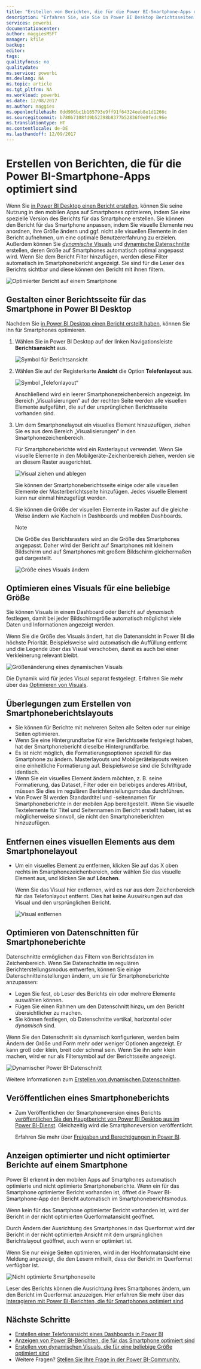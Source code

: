 ```yaml
---
title: "Erstellen von Berichten, die für die Power BI-Smartphone-Apps optimiert sind"
description: "Erfahren Sie, wie Sie in Power BI Desktop Berichtsseiten für die Power BI-Smartphone-Apps optimieren."
services: powerbi
documentationcenter: 
author: maggiesMSFT
manager: kfile
backup: 
editor: 
tags: 
qualityfocus: no
qualitydate: 
ms.service: powerbi
ms.devlang: NA
ms.topic: article
ms.tgt_pltfrm: NA
ms.workload: powerbi
ms.date: 12/08/2017
ms.author: maggies
ms.openlocfilehash: 0dd906bc1b165793e9ff91f64324eeb8e1d1266c
ms.sourcegitcommit: b780b7108fd9b52398b8377b52836f0e0fedc96e
ms.translationtype: HT
ms.contentlocale: de-DE
ms.lasthandoff: 12/09/2017
---
```

# <a name="create-reports-optimized-for-the-power-bi-phone-apps"></a>Erstellen von Berichten, die für die Power BI-Smartphone-Apps optimiert sind
Wenn Sie [in Power BI Desktop einen Bericht erstellen](desktop-report-view.md), können Sie seine Nutzung in den mobilen Apps auf Smartphones optimieren, indem Sie eine spezielle Version des Berichts für das Smartphone erstellen. Sie können den Bericht für das Smartphone anpassen, indem Sie visuelle Elemente neu anordnen, ihre Größe ändern und ggf. nicht alle visuellen Elemente in den Bericht aufnehmen, um eine optimale Benutzererfahrung zu erzielen. Außerdem können Sie [*dynamische* Visuals](#optimize-a-visual-for-any-size) und [dynamische Datenschnitte](#enhance-slicers-to-to-work-well-in-phone-reports) erstellen, deren Größe auf Smartphones automatisch optimal angepasst wird. Wenn Sie dem Bericht Filter hinzufügen, werden diese Filter automatisch im Smartphonebericht angezeigt. Sie sind für die Leser des Berichts sichtbar und diese können den Bericht mit ihnen filtern.

![Optimierter Bericht auf einem Smartphone](media/desktop-create-phone-report/07-power-bi-phone-report-portrait.png)

## <a name="lay-out-a-report-page-for-the-phone-in-power-bi-desktop"></a>Gestalten einer Berichtsseite für das Smartphone in Power BI Desktop
Nachdem Sie [in Power BI Desktop einen Bericht erstellt haben](desktop-report-view.md), können Sie ihn für Smartphones optimieren.

1. Wählen Sie in Power BI Desktop auf der linken Navigationsleiste **Berichtsansicht** aus.
   
    ![Symbol für Berichtsansicht](media/desktop-create-phone-report/pbi_reportviewinpbidesigner_changeview.png)
2. Wählen Sie auf der Registerkarte **Ansicht** die Option **Telefonlayout** aus.  
   
    ![Symbol „Telefonlayout“](media/desktop-create-phone-report/power-bi-phone-layout-icon.png)
   
    Anschließend wird ein leerer Smartphonezeichenbereich angezeigt. Im Bereich „Visualisierungen“ auf der rechten Seite werden alle visuellen Elemente aufgeführt, die auf der ursprünglichen Berichtsseite vorhanden sind.
3. Um dem Smartphonelayout ein visuelles Element hinzuzufügen, ziehen Sie es aus dem Bereich „Visualisierungen“ in den Smartphonezeichenbereich.
   
    Für Smartphoneberichte wird ein Rasterlayout verwendet. Wenn Sie visuelle Elemente in den Mobilgeräte-Zeichenbereich ziehen, werden sie an diesem Raster ausgerichtet.
   
    ![Visual ziehen und ablegen](media/desktop-create-phone-report/02_dragging_and_droping_a_vis.gif)
   
    Sie können der Smartphoneberichtsseite einige oder alle visuellen Elemente der Masterberichtsseite hinzufügen. Jedes visuelle Element kann nur einmal hinzugefügt werden.
4. Sie können die Größe der visuellen Elemente im Raster auf die gleiche Weise ändern wie Kacheln in Dashboards und mobilen Dashboards.
   
   > [!NOTE]
   > Die Größe des Berichtsrasters wird an die Größe des Smartphones angepasst. Daher wird der Bericht auf Smartphones mit kleinem Bildschirm und auf Smartphones mit großem Bildschirm gleichermaßen gut dargestellt.
   > 
   > 
   
   ![Größe eines Visuals ändern](media/desktop-create-phone-report/03_resizing_a_viz_to_grid.gif)

## <a name="optimize-a-visual-for-any-size"></a>Optimieren eines Visuals für eine beliebige Größe
Sie können Visuals in einem Dashboard oder Bericht auf *dynamisch* festlegen, damit bei jeder Bildschirmgröße automatisch möglichst viele Daten und Informationen angezeigt werden. 

Wenn Sie die Größe des Visuals ändert, hat die Datenansicht in Power BI die höchste Priorität. Beispielsweise wird automatisch die Auffüllung entfernt und die Legende über das Visual verschoben, damit es auch bei einer Verkleinerung relevant bleibt.

![Größenänderung eines dynamischen Visuals](media/desktop-create-phone-report/power-bi-responsive-visual.gif)

Die Dynamik wird für jedes Visual separat festgelegt. Erfahren Sie mehr über das [Optimieren von Visuals](desktop-create-responsive-visuals.md).

## <a name="considerations-when-creating-phone-report-layouts"></a>Überlegungen zum Erstellen von Smartphoneberichtslayouts
* Sie können für Berichte mit mehreren Seiten alle Seiten oder nur einige Seiten optimieren. 
* Wenn Sie eine Hintergrundfarbe für eine Berichtsseite festgelegt haben, hat der Smartphonebericht dieselbe Hintergrundfarbe.
* Es ist nicht möglich, die Formatierungsoptionen speziell für das Smartphone zu ändern. Masterlayouts und Mobilgerätelayouts weisen eine einheitliche Formatierung auf. Beispielsweise sind die Schriftgrade identisch.
* Wenn Sie ein visuelles Element ändern möchten, z. B. seine Formatierung, das Dataset, Filter oder ein beliebiges anderes Attribut, müssen Sie dies im regulären Berichterstellungsmodus durchführen.
* Von Power BI werden Standardtitel und -seitennamen für Smartphoneberichte in der mobilen App bereitgestellt. Wenn Sie visuelle Textelemente für Titel und Seitennamen im Bericht erstellt haben, ist es möglicherweise sinnvoll, sie nicht den Smartphoneberichten hinzuzufügen.     

## <a name="remove-a-visual-from-the-phone-layout"></a>Entfernen eines visuellen Elements aus dem Smartphonelayout
* Um ein visuelles Element zu entfernen, klicken Sie auf das X oben rechts im Smartphonezeichenbereich, oder wählen Sie das visuelle Element aus, und klicken Sie auf **Löschen**.
  
   Wenn Sie das Visual hier entfernen, wird es nur aus dem Zeichenbereich für das Telefonlayout entfernt. Dies hat keine Auswirkungen auf das Visual und den ursprünglichen Bericht.
  
   ![Visual entfernen](media/desktop-create-phone-report/05_removing_a_vis.gif)

## <a name="enhance-slicers-to-to-work-well-in-phone-reports"></a>Optimieren von Datenschnitten für Smartphoneberichte
Datenschnitte ermöglichen das Filtern von Berichtsdaten im Zeichenbereich. Wenn Sie Datenschnitte im regulären Berichterstellungsmodus entwerfen, können Sie einige Datenschnitteinstellungen ändern, um sie für Smartphoneberichte anzupassen:

* Legen Sie fest, ob Leser des Berichts ein oder mehrere Elemente auswählen können.
* Fügen Sie einen Rahmen um den Datenschnitt hinzu, um den Bericht übersichtlicher zu machen.
* Sie können festlegen, ob Datenschnitte vertikal, horizontal oder *dynamisch* sind. 

Wenn Sie den Datenschnitt als dynamisch konfigurieren, werden beim Ändern der Größe und Form mehr oder weniger Optionen angezeigt. Er kann groß oder klein, breit oder schmal sein. Wenn Sie ihn sehr klein machen, wird er nur als Filtersymbol auf der Berichtsseite angezeigt. 

![Dynamischer Power BI-Datenschnitt](media/desktop-create-phone-report/power-bi-slicer-2-rows.png)

Weitere Informationen zum [Erstellen von dynamischen Datenschnitten](power-bi-slicer-filter-responsive.md).

## <a name="publish-a-phone-report"></a>Veröffentlichen eines Smartphoneberichts
* Zum Veröffentlichen der Smartphoneversion eines Berichts [veröffentlichen Sie den Hauptbericht von Power BI Desktop aus im Power BI-Dienst](desktop-upload-desktop-files.md). Gleichzeitig wird die Smartphoneversion veröffentlicht.
  
    Erfahren Sie mehr über [Freigaben und Berechtigungen in Power BI](service-how-to-collaborate-distribute-dashboards-reports.md).

## <a name="view-optimized-and-unoptimized-reports-on-a-phone"></a>Anzeigen optimierter und nicht optimierter Berichte auf einem Smartphone
Power BI erkennt in den mobilen Apps auf Smartphones automatisch optimierte und nicht optimierte Smartphoneberichte. Wenn ein für das Smartphone optimierter Bericht vorhanden ist, öffnet die Power BI-Smartphone-App den Bericht automatisch im Smartphoneberichtsmodus.

Wenn kein für das Smartphone optimierter Bericht vorhanden ist, wird der Bericht in der nicht optimierten Querformatansicht geöffnet.  

Durch Ändern der Ausrichtung des Smartphones in das Querformat wird der Bericht in der nicht optimierten Ansicht mit dem ursprünglichen Berichtslayout geöffnet, auch wenn er optimiert ist.

Wenn Sie nur einige Seiten optimieren, wird in der Hochformatansicht eine Meldung angezeigt, die den Lesern mitteilt, dass der Bericht im Querformat verfügbar ist.

![Nicht optimierte Smartphoneseite](media/desktop-create-phone-report/06-power-bi-phone-report-page-not-optimized.png)

Leser des Berichts können die Ausrichtung ihres Smartphones ändern, um den Bericht im Querformat anzuzeigen. Hier erfahren Sie mehr über das [Interagieren mit Power BI-Berichten, die für Smartphones optimiert sind](mobile-apps-view-phone-report.md).

## <a name="next-steps"></a>Nächste Schritte
* [Erstellen einer Telefonansicht eines Dashboards in Power BI](service-create-dashboard-mobile-phone-view.md)
* [Anzeigen von Power BI-Berichten, die für das Smartphone optimiert sind](mobile-apps-view-phone-report.md)
* [Erstellen von dynamischen Visuals, die für eine beliebige Größe optimiert sind](desktop-create-responsive-visuals.md)
* Weitere Fragen? [Stellen Sie Ihre Frage in der Power BI-Community.](http://community.powerbi.com/)

